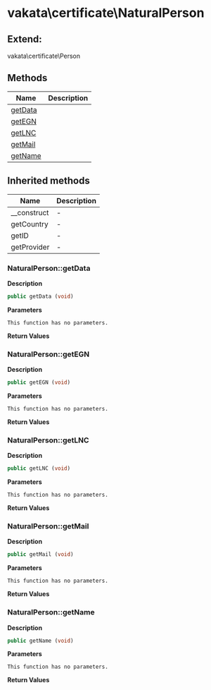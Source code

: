# vakata\certificate\NaturalPerson  





## Extend:

vakata\certificate\Person

## Methods

| Name | Description |
|------|-------------|
|[getData](#naturalpersongetdata)||
|[getEGN](#naturalpersongetegn)||
|[getLNC](#naturalpersongetlnc)||
|[getMail](#naturalpersongetmail)||
|[getName](#naturalpersongetname)||

## Inherited methods

| Name | Description |
|------|-------------|
|__construct|-|
|getCountry|-|
|getID|-|
|getProvider|-|



### NaturalPerson::getData  

**Description**

```php
public getData (void)
```

 

 

**Parameters**

`This function has no parameters.`

**Return Values**




### NaturalPerson::getEGN  

**Description**

```php
public getEGN (void)
```

 

 

**Parameters**

`This function has no parameters.`

**Return Values**




### NaturalPerson::getLNC  

**Description**

```php
public getLNC (void)
```

 

 

**Parameters**

`This function has no parameters.`

**Return Values**




### NaturalPerson::getMail  

**Description**

```php
public getMail (void)
```

 

 

**Parameters**

`This function has no parameters.`

**Return Values**




### NaturalPerson::getName  

**Description**

```php
public getName (void)
```

 

 

**Parameters**

`This function has no parameters.`

**Return Values**



